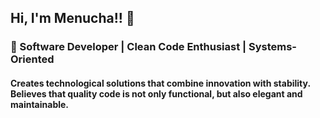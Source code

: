 ## Hi, I'm Menucha!! 👋
### 🎯 Software Developer | Clean Code Enthusiast | Systems-Oriented
#### Creates technological solutions that combine innovation with stability. Believes that quality code is not only functional, but also elegant and maintainable.







<!-- 
**MenuchiFeldman/MenuchiFeldman** is a ✨ _special_ ✨ repository because its `README.md` (this file) appears on your GitHub profile.

Here are some ideas to get you started:

- 🔭 I’m currently working on ...
- 🌱 I’m currently learning ...
- 👯 I’m looking to collaborate on ...
- 🤔 I’m looking for help with ...
- 💬 Ask me about ...
- 📫 How to reach me: ...
- 😄 Pronouns: ...
- ⚡ Fun fact: ...
-->
